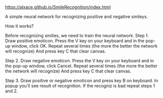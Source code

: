 https://alxace.github.io/SmileRecognition/index.html

A simple neural network for recognizing positive and negative smileys.

How it works?

Before recognizing smilies, we need to train the neural network.
Step 1. Draw positive emoticon. Press the V key on your keyboard and in the pop-up window, click OK. Repeat several times (the more the better the network will recognize)
And press key C that clear canvas.

Step 2. Draw negative emoticon.  Press the V key on your keyboard and in the pop-up window, click Cancel. Repeat several times (the more the better the network will recognize)
And press key C that clear canvas.

Step 3. Draw positive or negative emoticon and press key B on keyboard. In popup you'll see result of recognition. If the  recogniz is bad repeat steps 1 and 2.